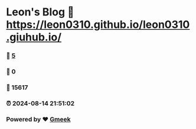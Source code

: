 # Leon's Blog :link: https://leon0310.github.io/leon0310.giuhub.io/ 
### :page_facing_up: [5](https://leon0310.github.io/leon0310.giuhub.io//tag.html) 
### :speech_balloon: 0 
### :hibiscus: 15617 
### :alarm_clock: 2024-08-14 21:51:02 
### Powered by :heart: [Gmeek](https://github.com/Meekdai/Gmeek)
